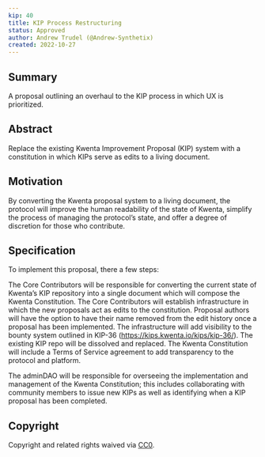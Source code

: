 ```yaml
---
kip: 40
title: KIP Process Restructuring
status: Approved
author: Andrew Trudel (@Andrew-Synthetix)
created: 2022-10-27
---
```


## Summary

A proposal outlining an overhaul to the KIP process in which UX is prioritized.  

## Abstract

Replace the existing Kwenta Improvement Proposal (KIP) system with a constitution in which KIPs serve as edits to a living document.

## Motivation

By converting the Kwenta proposal system to a living document, the protocol will improve the human readability of the state of Kwenta, simplify the process of managing the protocol’s state, and offer a degree of discretion for those who contribute. 

## Specification

To implement this proposal, there a few steps: 

The Core Contributors will be responsible for converting the current state of Kwenta’s KIP repository into a single document which will compose the Kwenta Constitution.
The Core Contributors will establish infrastructure in which the new proposals act as edits to the constitution.
Proposal authors will have the option to have their name removed from the edit history once a proposal has been implemented. 
The infrastructure will add visibility to the bounty system outlined in KIP-36 (https://kips.kwenta.io/kips/kip-36/). 
The existing KIP repo will be dissolved and replaced. 
The Kwenta Constitution will include a Terms of Service agreement to add transparency to the protocol and platform.

The adminDAO will be responsible for overseeing the implementation and management of the Kwenta Constitution; this includes collaborating with community members to issue new KIPs as well as identifying when a KIP proposal has been completed. 

## Copyright

Copyright and related rights waived via [CC0](https://creativecommons.org/publicdomain/zero/1.0/).

